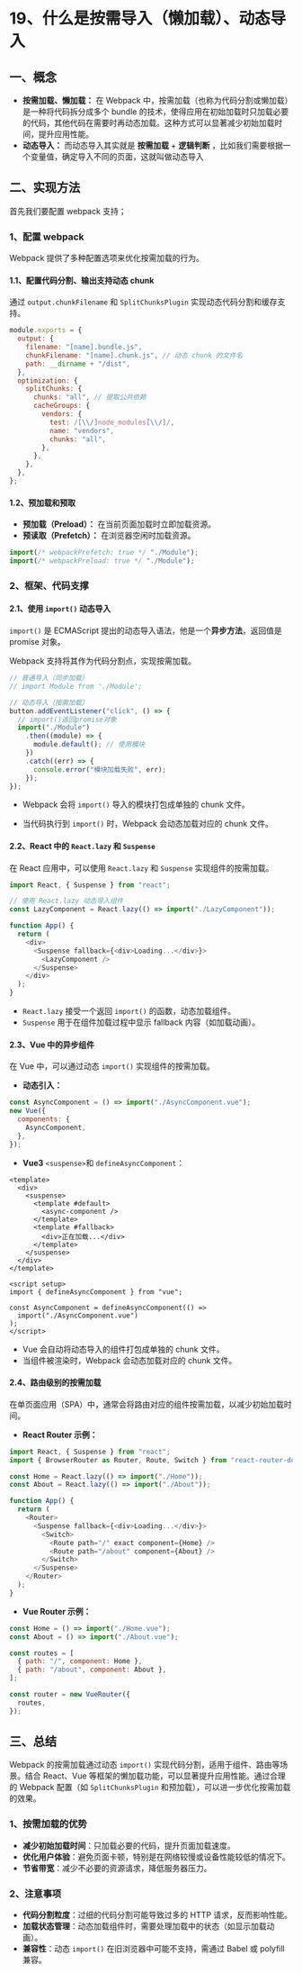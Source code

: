 # 19、什么是按需导入（懒加载）、动态导入

## 一、概念

- **按需加载、懒加载：** 在 Webpack 中，按需加载（也称为代码分割或懒加载）是一种将代码拆分成多个 bundle 的技术，使得应用在初始加载时只加载必要的代码，其他代码在需要时再动态加载。这种方式可以显著减少初始加载时间，提升应用性能。
- **动态导入：** 而动态导入其实就是 **按需加载** + **逻辑判断** ，比如我们需要根据一个变量值，确定导入不同的页面，这就叫做动态导入

## 二、实现方法

首先我们要配置 webpack 支持；

### 1、配置 webpack

Webpack 提供了多种配置选项来优化按需加载的行为。

#### 1.1、配置代码分割、输出支持动态 chunk

通过 `output.chunkFilename` 和 `SplitChunksPlugin` 实现动态代码分割和缓存支持。

```javascript
module.exports = {
  output: {
    filename: "[name].bundle.js",
    chunkFilename: "[name].chunk.js", // 动态 chunk 的文件名
    path: __dirname + "/dist",
  },
  optimization: {
    splitChunks: {
      chunks: "all", // 提取公共依赖
      cacheGroups: {
        vendors: {
          test: /[\\/]node_modules[\\/]/,
          name: "vendors",
          chunks: "all",
        },
      },
    },
  },
};
```

#### 1.2、预加载和预取

- **预加载（Preload）：** 在当前页面加载时立即加载资源。
- **预读取（Prefetch）：** 在浏览器空闲时加载资源。

```javascript
import(/* webpackPrefetch: true */ "./Module");
import(/* webpackPreload: true */ "./Module");
```

### 2、框架、代码支撑

#### 2.1、使用 `import()` 动态导入

`import()` 是 ECMAScript 提出的动态导入语法，他是一个**异步方法**，返回值是 promise 对象。

Webpack 支持将其作为代码分割点，实现按需加载。

```javascript
// 普通导入（同步加载）
// import Module from './Module';

// 动态导入（按需加载）
button.addEventListener("click", () => {
  // import()返回promise对象
  import("./Module")
    .then((module) => {
      module.default(); // 使用模块
    })
    .catch((err) => {
      console.error("模块加载失败", err);
    });
});
```

- Webpack 会将 `import()` 导入的模块打包成单独的 chunk 文件。

- 当代码执行到 `import()` 时，Webpack 会动态加载对应的 chunk 文件。

#### 2.2、React 中的 `React.lazy` 和 `Suspense`

在 React 应用中，可以使用 `React.lazy` 和 `Suspense` 实现组件的按需加载。

```javascript
import React, { Suspense } from "react";

// 使用 React.lazy 动态导入组件
const LazyComponent = React.lazy(() => import("./LazyComponent"));

function App() {
  return (
    <div>
      <Suspense fallback={<div>Loading...</div>}>
        <LazyComponent />
      </Suspense>
    </div>
  );
}
```

- `React.lazy` 接受一个返回 `import()` 的函数，动态加载组件。
- `Suspense` 用于在组件加载过程中显示 fallback 内容（如加载动画）。

#### 2.3、Vue 中的异步组件

在 Vue 中，可以通过动态 `import()` 实现组件的按需加载。

- **动态引入：**

```javascript
const AsyncComponent = () => import("./AsyncComponent.vue");
new Vue({
  components: {
    AsyncComponent,
  },
});
```

- **Vue3** `<suspense>`和 `defineAsyncComponent`：

```vue
<template>
  <div>
    <suspense>
      <template #default>
        <async-component />
      </template>
      <template #fallback>
        <div>正在加载...</div>
      </template>
    </suspense>
  </div>
</template>

<script setup>
import { defineAsyncComponent } from "vue";

const AsyncComponent = defineAsyncComponent(() =>
  import("./AsyncComponent.vue")
);
</script>
```

- Vue 会自动将动态导入的组件打包成单独的 chunk 文件。
- 当组件被渲染时，Webpack 会动态加载对应的 chunk 文件。

#### 2.4、路由级别的按需加载

在单页面应用（SPA）中，通常会将路由对应的组件按需加载，以减少初始加载时间。

- **React Router 示例：**

```javascript
import React, { Suspense } from "react";
import { BrowserRouter as Router, Route, Switch } from "react-router-dom";

const Home = React.lazy(() => import("./Home"));
const About = React.lazy(() => import("./About"));

function App() {
  return (
    <Router>
      <Suspense fallback={<div>Loading...</div>}>
        <Switch>
          <Route path="/" exact component={Home} />
          <Route path="/about" component={About} />
        </Switch>
      </Suspense>
    </Router>
  );
}
```

- **Vue Router 示例：**

```javascript
const Home = () => import("./Home.vue");
const About = () => import("./About.vue");

const routes = [
  { path: "/", component: Home },
  { path: "/about", component: About },
];

const router = new VueRouter({
  routes,
});
```

## 三、总结

Webpack 的按需加载通过动态 `import()` 实现代码分割，适用于组件、路由等场景。结合 React、Vue 等框架的懒加载功能，可以显著提升应用性能。通过合理的 Webpack 配置（如 `SplitChunksPlugin` 和预加载），可以进一步优化按需加载的效果。

### 1、按需加载的优势

- **减少初始加载时间**：只加载必要的代码，提升页面加载速度。
- **优化用户体验**：避免页面卡顿，特别是在网络较慢或设备性能较低的情况下。
- **节省带宽**：减少不必要的资源请求，降低服务器压力。

### 2、注意事项

- **代码分割粒度**：过细的代码分割可能导致过多的 HTTP 请求，反而影响性能。
- **加载状态管理**：动态加载组件时，需要处理加载中的状态（如显示加载动画）。
- **兼容性**：动态 `import()` 在旧浏览器中可能不支持，需通过 Babel 或 polyfill 兼容。
